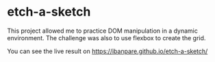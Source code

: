 # etch-a-sketch

This project allowed me to practice DOM manipulation in a dynamic environment.
The challenge was also to use flexbox to create the grid.

You can see the live result on https://ibanpare.github.io/etch-a-sketch/